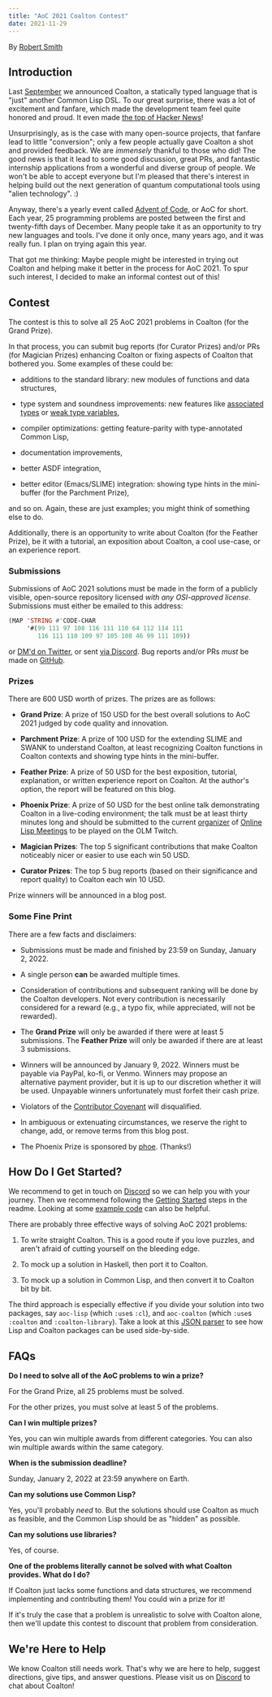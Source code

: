 ```yaml
---
title: "AoC 2021 Coalton Contest"
date: 2021-11-29
---
```


By [Robert Smith](https://twitter.com/stylewarning)

## Introduction

Last [September](https://coalton-lang.github.io/20211010-introducing-coalton/) we announced Coalton, a statically typed language that is "just" another Common Lisp DSL. To our great surprise, there was a lot of excitement and fanfare, which made the development team feel quite honored and proud. It even made [the top of Hacker News](https://news.ycombinator.com/item?id=28484850)!

Unsurprisingly, as is the case with many open-source projects, that fanfare lead to little "conversion"; only a few people actually gave Coalton a shot and provided feedback. We are *immensely* thankful to those who did! The good news is that it lead to some good discussion, great PRs, and fantastic internship applications from a wonderful and diverse group of people. We won't be able to accept everyone but I'm pleased that there's interest in helping build out the next generation of quantum computational tools using "alien technology". :)

Anyway, there's a yearly event called [Advent of Code](https://adventofcode.com/), or AoC for short. Each year, 25 programming problems are posted between the first and twenty-fifth days of December. Many people take it as an opportunity to try new languages and tools. I've done it only once, many years ago, and it was really fun. I plan on trying again this year.

That got me thinking: Maybe people might be interested in trying out Coalton and helping make it better in the process for AoC 2021. To spur such interest, I decided to make an informal contest out of this!

## Contest

The contest is this to solve all 25 AoC 2021 problems in Coalton (for the Grand Prize).

In that process, you can submit bug reports (for Curator Prizes) and/or PRs (for Magician Prizes) enhancing Coalton or fixing aspects of Coalton that bothered you. Some examples of these could be:

- additions to the standard library: new modules of functions and data structures,

- type system and soundness improvements: new features like [associated types](https://doc.rust-lang.org/rust-by-example/generics/assoc_items/types.html) or [weak type variables](https://ocamlverse.github.io/content/weak_type_variables.html),

- compiler optimizations: getting feature-parity with type-annotated Common Lisp,

- documentation improvements,

- better ASDF integration,

- better editor (Emacs/SLIME) integration: showing type hints in the mini-buffer (for the Parchment Prize),

and so on. Again, these are just examples; you might think of something else to do.

Additionally, there is an opportunity to write about Coalton (for the Feather Prize), be it with a tutorial, an exposition about Coalton, a cool use-case, or an experience report.



### Submissions

Submissions of AoC 2021 solutions must be made in the form of a publicly visible, open-source repository licensed *with any OSI-approved license*. Submissions must either be emailed to this address:

```lisp
(MAP 'STRING #'CODE-CHAR
     '#(99 111 97 108 116 111 110 64 112 114 111
        116 111 110 109 97 105 108 46 99 111 109))
```

or [DM'd on Twitter](https://twitter.com/stylewarning), or sent [via Discord](https://discord.gg/cPb6Bc4xAH). Bug reports and/or PRs *must* be made on [GitHub](https://github.com/coalton-lang/coalton).

### Prizes

There are 600 USD worth of prizes. The prizes are as follows:

- **Grand Prize**: A prize of 150 USD for the best overall solutions to AoC 2021 judged by code quality and innovation.

- **Parchment Prize**: A prize of 100 USD for the extending SLIME and SWANK to understand Coalton, at least recognizing Coalton functions in Coalton contexts and showing type hints in the mini-buffer.

- **Feather Prize**: A prize of 50 USD for the best exposition, tutorial, explanation, or written experience report on Coalton. At the author's option, the report will be featured on this blog.

- **Phoenix Prize**: A prize of 50 USD for the best online talk demonstrating Coalton in a live-coding environment; the talk must be at least thirty minutes long and should be submitted to the current [organizer](mailto:phoe@disroot.org) of [Online Lisp Meetings](https://www.youtube.com/playlist?list=PLgq_B39Y_kKD9_sdCeE5SufaeAtbYPv80) to be played on the OLM Twitch.

- **Magician Prizes**: The top 5 significant contributions that make Coalton noticeably nicer or easier to use each win 50 USD.

- **Curator Prizes**: The top 5 bug reports (based on their significance and report quality) to Coalton each win 10 USD.

Prize winners will be announced in a blog post.

### Some Fine Print

There are a few facts and disclaimers:

- Submissions must be made and finished by 23:59 on Sunday, January 2, 2022.

- A single person **can** be awarded multiple times.

- Consideration of contributions and subsequent ranking will be done by the Coalton developers. Not every contribution is necessarily considered for a reward (e.g., a typo fix, while appreciated, will not be rewarded).

- The **Grand Prize** will only be awarded if there were at least 5 submissions. The **Feather Prize** will only be awarded if there are at least 3 submissions.

- Winners will be announced by January 9, 2022. Winners must be payable via PayPal, ko-fi, or Venmo. Winners may propose an alternative payment provider, but it is up to our discretion whether it will be used. Unpayable winners unfortunately must forfeit their cash prize.

- Violators of the [Contributor Covenant](https://www.contributor-covenant.org/version/2/1/code_of_conduct/) will disqualified.

- In ambiguous or extenuating circumstances, we reserve the right to change, add, or remove terms from this blog post.

- The Phoenix Prize is sponsored by [phoe](https://phoe.github.io). (Thanks!)

## How Do I Get Started?

We recommend to get in touch on [Discord](https://discord.gg/cPb6Bc4xAH) so we can help you with your journey. Then we recommend following the [Getting Started](https://github.com/coalton-lang/coalton#getting-started) steps in the readme. Looking at some [example code](https://github.com/coalton-lang/coalton#whats-here) can also be helpful.

There are probably three effective ways of solving AoC 2021 problems:

1. To write straight Coalton. This is a good route if you love puzzles, and aren't afraid of cutting yourself on the bleeding edge.

2. To mock up a solution in Haskell, then port it to Coalton.

2. To mock up a solution in Common Lisp, and then convert it to Coalton bit by bit.

The third approach is especially effective if you divide your solution into two packages, say `aoc-lisp` (which `:use`s `:cl`), and `aoc-coalton` (which `:use`s `:coalton` and `:coalton-library`). Take a look at this [JSON parser](https://github.com/coalton-lang/coalton/tree/main/examples/coalton-json/src) to see how Lisp and Coalton packages can be used side-by-side.

## FAQs

**Do I need to solve all of the AoC problems to win a prize?**

For the Grand Prize, all 25 problems must be solved.

For the other prizes, you must solve at least 5 of the problems.

**Can I win multiple prizes?**

Yes, you can win multiple awards from different categories. You can also win multiple awards within the same category.

**When is the submission deadline?**

Sunday, January 2, 2022 at 23:59 anywhere on Earth.

**Can my solutions use Common Lisp?**

Yes, you'll probably *need* to. But the solutions should use Coalton as much as feasible, and the Common Lisp should be as "hidden" as possible.

**Can my solutions use libraries?**

Yes, of course.

**One of the problems literally cannot be solved with what Coalton provides. What do I do?**

If Coalton just lacks some functions and data structures, we recommend implementing and contributing them! You could win a prize for it!

If it's truly the case that a problem is unrealistic to solve with Coalton alone, then we'll update this contest to discount that problem from consideration.


## We're Here to Help

We know Coalton still needs work. That's why we are here to help, suggest directions, give tips, and answer questions. Please visit us on [Discord](https://discord.gg/cPb6Bc4xAH) to chat about Coalton!
